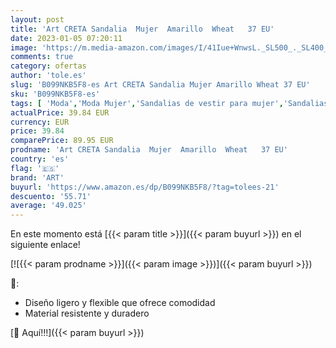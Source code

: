 ```yaml
---
layout: post
title: 'Art CRETA Sandalia  Mujer  Amarillo  Wheat   37 EU'
date: 2023-01-05 07:20:11
image: 'https://m.media-amazon.com/images/I/41Iue+WnwsL._SL500_._SL400_.jpg'
comments: true
category: ofertas
author: 'tole.es'
slug: 'B099NKB5F8-es Art CRETA Sandalia Mujer Amarillo Wheat 37 EU'
sku: 'B099NKB5F8-es'
tags: [ 'Moda','Moda Mujer','Sandalias de vestir para mujer','Sandalias y palas de mujer','Zapatos para mujer','art','sandalia','🇪🇸', ]
actualPrice: 39.84 EUR
currency: EUR
price: 39.84
comparePrice: 89.95 EUR
prodname: 'Art CRETA Sandalia  Mujer  Amarillo  Wheat   37 EU'
country: 'es'
flag: '🇪🇸'
brand: 'ART'
buyurl: 'https://www.amazon.es/dp/B099NKB5F8/?tag=tolees-21'
descuento: '55.71'
average: '49.025'
---
```


En este momento está [{{< param title >}}]({{< param buyurl >}}) en el siguiente enlace!

[![{{< param prodname >}}]({{< param image >}})]({{< param buyurl >}})

🔎:

- Diseño ligero y flexible que ofrece comodidad
- Material resistente y duradero

[🛒 Aquí!!!]({{< param buyurl >}})
